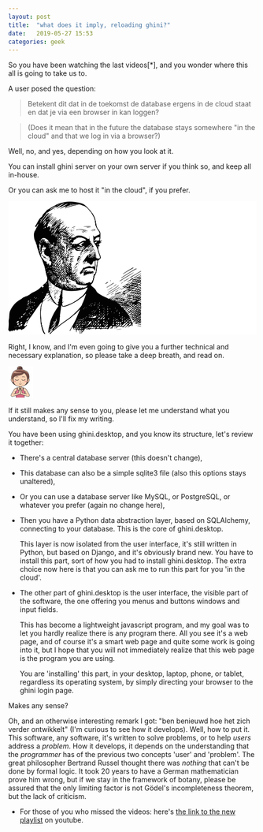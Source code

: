 ```yaml
---
layout: post
title:  "what does it imply, reloading ghini?"
date:   2019-05-27 15:53
categories: geek
---
```


So you have been watching the last videos[*], and you wonder where this all is going to take us to.

A user posed the question:

> Betekent dit dat in de toekomst de database ergens in de cloud staat en dat je via een browser in kan loggen?

> (Does it mean that in the future the database stays somewhere "in the cloud" and that we log in via a browser?)

Well, no, and yes, depending on how you look at it.

You can install ghini server on your own server if you think so, and keep all in-house.

Or you can ask me to host it "in the cloud", if you prefer.

![perplex](/images/perplex-man-balding.svg)

Right, I know, and I'm even going to give you a further technical and
necessary explanation, so please take a deep breath, and read on.

![freedom](/images/meditate-64.png)

If it still makes any sense to you, please let me understand what you understand, so I'll fix my writing.

You have been using ghini.desktop, and you know its structure, let's review
it together:

- There's a central database server (this doesn't change),

- This database can also be a simple sqlite3 file (also this options stays
  unaltered), 
  
- Or you can use a database server like MySQL, or PostgreSQL, or whatever
  you prefer (again no change here),

- Then you have a Python data abstraction layer, based on SQLAlchemy,
  connecting to your database.  This is the core of ghini.desktop.

  This layer is now isolated from the user interface, it's still written in
  Python, but based on Django, and it's obviously brand new.  You have to
  install this part, sort of how you had to install ghini.desktop.  The
  extra choice now here is that you can ask me to run this part for you 'in
  the cloud'.

- The other part of ghini.desktop is the user interface, the visible part of
  the software, the one offering you menus and buttons windows and input
  fields.

  This has become a lightweight javascript program, and my goal was to let
  you hardly realize there is any program there.  All you see it's a web
  page, and of course it's a smart web page and quite some work is going
  into it, but I hope that you will not immediately realize that this web
  page is the program you are using.
 
  You are 'installing' this part, in your desktop, laptop, phone, or tablet,
  regardless its operating system, by simply directing your browser to the
  ghini login page.

Makes any sense?

Oh, and an otherwise interesting remark I got: "ben benieuwd hoe het zich
verder ontwikkelt" (I'm curious to see how it develops).  Well, how to put
it.  This software, any software, it's written to solve problems, or to help
*users* address a *problem*.  How it develops, it depends on the
understanding that the *programmer* has of the previous two concepts 'user'
and 'problem'.  The great philosopher Bertrand Russel thought there was
*nothing* that can't be done by formal logic.  It took 20 years to have a
German mathematician prove him wrong, but if we stay in the framework of
botany, please be assured that the only limiting factor is not Gödel's
incompleteness theorem, but the lack of criticism.

* For those of you who missed the videos: here's [the link to the new
  playlist](https://www.youtube.com/playlist?list=PLtYRCnAxpinVw9AHl4fNXa15cekxebs9o)
  on youtube.

